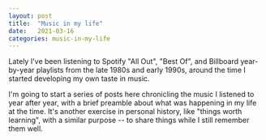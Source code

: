 ```yaml
---
layout: post
title:  "Music in my life"
date:   2021-03-16
categories: music-in-my-life
---
```


Lately I've been listening to Spotify "All Out", "Best Of", and Billboard year-by-year playlists from the late 1980s and early 1990s, around the time I started developing my own taste in music. 

I'm going to start a series of posts here chronicling the music I listened to year after year, with a brief preamble about what was happening in my life at the time. It's another exercise in personal history, like "things worth learning", with a similar purpose -- to share things while I still remember them well.
